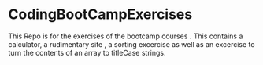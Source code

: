 # CodingBootCampExercises
This Repo is for the exercises of the bootcamp courses .
This contains a calculator, a rudimentary site , a sorting excercise as well as an excercise to turn the contents of an array
to titleCase strings.
